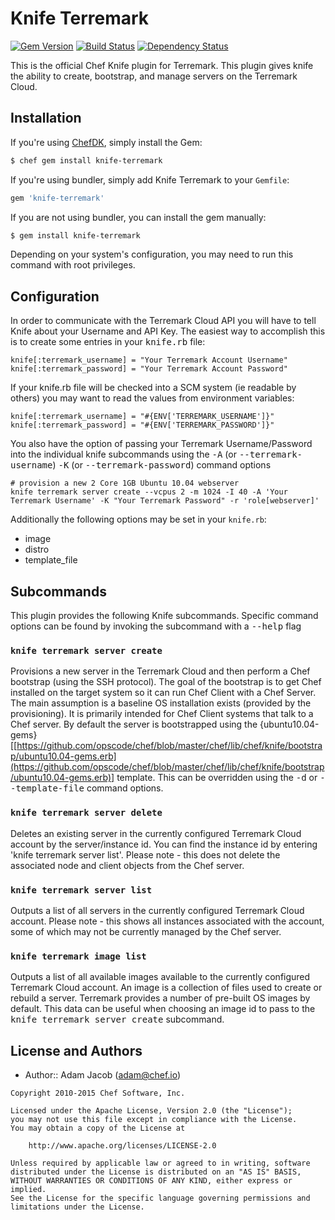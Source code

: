 # Knife Terremark
[![Gem Version](https://badge.fury.io/rb/knife-terremark.svg)](https://rubygems.org/gems/knife-terremark) [![Build Status](https://travis-ci.org/chef/knife-terremark.svg?branch=master)](https://travis-ci.org/chef/knife-terremark) [![Dependency Status](https://gemnasium.com/chef/knife-terremark.svg)](https://gemnasium.com/chef/knife-terremark)

This is the official Chef Knife plugin for Terremark. This plugin gives knife the ability to create, bootstrap, and manage servers on the Terremark Cloud.

## Installation
If you're using [ChefDK](https://downloads.chef.io/chef-dk/), simply install the Gem:

```bash
$ chef gem install knife-terremark
```

If you're using bundler, simply add Knife Terremark to your `Gemfile`:

```ruby
gem 'knife-terremark'
```

If you are not using bundler, you can install the gem manually:

```bash
$ gem install knife-terremark
```

Depending on your system's configuration, you may need to run this command with root privileges.

## Configuration
In order to communicate with the Terremark Cloud API you will have to tell Knife about your Username and API Key. The easiest way to accomplish this is to create some entries in your <tt>knife.rb</tt> file:

```
knife[:terremark_username] = "Your Terremark Account Username"
knife[:terremark_password] = "Your Terremark Account Password"
```

If your knife.rb file will be checked into a SCM system (ie readable by others) you may want to read the values from environment variables:

```
knife[:terremark_username] = "#{ENV['TERREMARK_USERNAME']}"
knife[:terremark_password] = "#{ENV['TERREMARK_PASSWORD']}"
```

You also have the option of passing your Terremark Username/Password into the individual knife subcommands using the <tt>-A</tt> (or <tt>--terremark-username</tt>) <tt>-K</tt> (or <tt>--terremark-password</tt>) command options

```
# provision a new 2 Core 1GB Ubuntu 10.04 webserver
knife terremark server create --vcpus 2 -m 1024 -I 40 -A 'Your Terremark Username' -K "Your Terremark Password" -r 'role[webserver]'
```

Additionally the following options may be set in your `knife.rb`:
- image
- distro
- template_file

## Subcommands
This plugin provides the following Knife subcommands. Specific command options can be found by invoking the subcommand with a <tt>--help</tt> flag

### `knife terremark server create`
Provisions a new server in the Terremark Cloud and then perform a Chef bootstrap (using the SSH protocol). The goal of the bootstrap is to get Chef installed on the target system so it can run Chef Client with a Chef Server. The main assumption is a baseline OS installation exists (provided by the provisioning). It is primarily intended for Chef Client systems that talk to a Chef server. By default the server is bootstrapped using the {ubuntu10.04-gems}[[https://github.com/opscode/chef/blob/master/chef/lib/chef/knife/bootstrap/ubuntu10.04-gems.erb](https://github.com/opscode/chef/blob/master/chef/lib/chef/knife/bootstrap/ubuntu10.04-gems.erb)] template. This can be overridden using the <tt>-d</tt> or <tt>--template-file</tt> command options.

### `knife terremark server delete`
Deletes an existing server in the currently configured Terremark Cloud account by the server/instance id. You can find the instance id by entering 'knife terremark server list'. Please note - this does not delete the associated node and client objects from the Chef server.

### `knife terremark server list`
Outputs a list of all servers in the currently configured Terremark Cloud account. Please note - this shows all instances associated with the account, some of which may not be currently managed by the Chef server.

### `knife terremark image list`
Outputs a list of all available images available to the currently configured Terremark Cloud account. An image is a collection of files used to create or rebuild a server. Terremark provides a number of pre-built OS images by default. This data can be useful when choosing an image id to pass to the <tt>knife terremark server create</tt> subcommand.

## License and Authors
- Author:: Adam Jacob ([adam@chef.io](mailto:adam@chef.io))

```text
Copyright 2010-2015 Chef Software, Inc.

Licensed under the Apache License, Version 2.0 (the "License");
you may not use this file except in compliance with the License.
You may obtain a copy of the License at

    http://www.apache.org/licenses/LICENSE-2.0

Unless required by applicable law or agreed to in writing, software
distributed under the License is distributed on an "AS IS" BASIS,
WITHOUT WARRANTIES OR CONDITIONS OF ANY KIND, either express or implied.
See the License for the specific language governing permissions and
limitations under the License.
```
